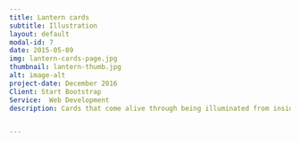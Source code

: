 ```yaml
---
title: Lantern cards
subtitle: Illustration
layout: default
modal-id: 7
date: 2015-05-09
img: lantern-cards-page.jpg
thumbnail: lantern-thumb.jpg
alt: image-alt
project-date: December 2016
Client: Start Bootstrap
Service:  Web Development
description: Cards that come alive through being illuminated from inside, shining out through the image. Sold through Toto Design Collective and Harriets House


---
```


